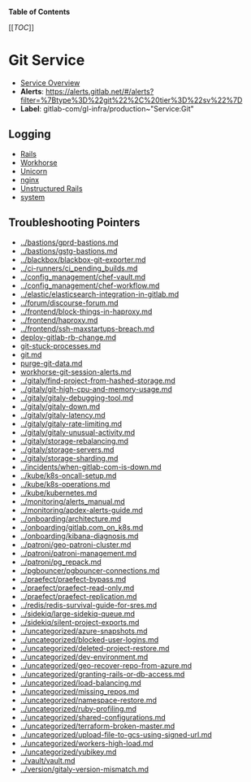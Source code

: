 <!-- MARKER: do not edit this section directly. Edit services/service-catalog.yml then run scripts/generate-docs -->

**Table of Contents**

[[_TOC_]]

#  Git Service
* [Service Overview](https://dashboards.gitlab.net/d/git-main/git-overview)
* **Alerts**: https://alerts.gitlab.net/#/alerts?filter=%7Btype%3D%22git%22%2C%20tier%3D%22sv%22%7D
* **Label**: gitlab-com/gl-infra/production~"Service:Git"

## Logging

* [Rails](https://log.gprd.gitlab.net/goto/b368513b02f183a06d28c2a958b00602)
* [Workhorse](https://log.gprd.gitlab.net/goto/3ddd4ee7141ba2ec1a8b3bb0cb1476fe)
* [Unicorn](https://log.gprd.gitlab.net/goto/0cf60e9a1c94236eefb23348c39feaeb)
* [nginx](https://log.gprd.gitlab.net/goto/8a5fb5820ec7c8daebf719c51fa00ce0)
* [Unstructured Rails](https://console.cloud.google.com/logs/viewer?project=gitlab-production&interval=PT1H&resource=gce_instance&advancedFilter=jsonPayload.hostname%3A%22git%22%0Alabels.tag%3D%22unstructured.production%22&customFacets=labels.%22compute.googleapis.com%2Fresource_name%22)
* [system](https://log.gprd.gitlab.net/goto/bd680ccb3c21567e47a821bbf52a7c09)

## Troubleshooting Pointers

* [../bastions/gprd-bastions.md](../bastions/gprd-bastions.md)
* [../bastions/gstg-bastions.md](../bastions/gstg-bastions.md)
* [../blackbox/blackbox-git-exporter.md](../blackbox/blackbox-git-exporter.md)
* [../ci-runners/ci_pending_builds.md](../ci-runners/ci_pending_builds.md)
* [../config_management/chef-vault.md](../config_management/chef-vault.md)
* [../config_management/chef-workflow.md](../config_management/chef-workflow.md)
* [../elastic/elasticsearch-integration-in-gitlab.md](../elastic/elasticsearch-integration-in-gitlab.md)
* [../forum/discourse-forum.md](../forum/discourse-forum.md)
* [../frontend/block-things-in-haproxy.md](../frontend/block-things-in-haproxy.md)
* [../frontend/haproxy.md](../frontend/haproxy.md)
* [../frontend/ssh-maxstartups-breach.md](../frontend/ssh-maxstartups-breach.md)
* [deploy-gitlab-rb-change.md](deploy-gitlab-rb-change.md)
* [git-stuck-processes.md](git-stuck-processes.md)
* [git.md](git.md)
* [purge-git-data.md](purge-git-data.md)
* [workhorse-git-session-alerts.md](workhorse-git-session-alerts.md)
* [../gitaly/find-project-from-hashed-storage.md](../gitaly/find-project-from-hashed-storage.md)
* [../gitaly/git-high-cpu-and-memory-usage.md](../gitaly/git-high-cpu-and-memory-usage.md)
* [../gitaly/gitaly-debugging-tool.md](../gitaly/gitaly-debugging-tool.md)
* [../gitaly/gitaly-down.md](../gitaly/gitaly-down.md)
* [../gitaly/gitaly-latency.md](../gitaly/gitaly-latency.md)
* [../gitaly/gitaly-rate-limiting.md](../gitaly/gitaly-rate-limiting.md)
* [../gitaly/gitaly-unusual-activity.md](../gitaly/gitaly-unusual-activity.md)
* [../gitaly/storage-rebalancing.md](../gitaly/storage-rebalancing.md)
* [../gitaly/storage-servers.md](../gitaly/storage-servers.md)
* [../gitaly/storage-sharding.md](../gitaly/storage-sharding.md)
* [../incidents/when-gitlab-com-is-down.md](../incidents/when-gitlab-com-is-down.md)
* [../kube/k8s-oncall-setup.md](../kube/k8s-oncall-setup.md)
* [../kube/k8s-operations.md](../kube/k8s-operations.md)
* [../kube/kubernetes.md](../kube/kubernetes.md)
* [../monitoring/alerts_manual.md](../monitoring/alerts_manual.md)
* [../monitoring/apdex-alerts-guide.md](../monitoring/apdex-alerts-guide.md)
* [../onboarding/architecture.md](../onboarding/architecture.md)
* [../onboarding/gitlab.com_on_k8s.md](../onboarding/gitlab.com_on_k8s.md)
* [../onboarding/kibana-diagnosis.md](../onboarding/kibana-diagnosis.md)
* [../patroni/geo-patroni-cluster.md](../patroni/geo-patroni-cluster.md)
* [../patroni/patroni-management.md](../patroni/patroni-management.md)
* [../patroni/pg_repack.md](../patroni/pg_repack.md)
* [../pgbouncer/pgbouncer-connections.md](../pgbouncer/pgbouncer-connections.md)
* [../praefect/praefect-bypass.md](../praefect/praefect-bypass.md)
* [../praefect/praefect-read-only.md](../praefect/praefect-read-only.md)
* [../praefect/praefect-replication.md](../praefect/praefect-replication.md)
* [../redis/redis-survival-guide-for-sres.md](../redis/redis-survival-guide-for-sres.md)
* [../sidekiq/large-sidekiq-queue.md](../sidekiq/large-sidekiq-queue.md)
* [../sidekiq/silent-project-exports.md](../sidekiq/silent-project-exports.md)
* [../uncategorized/azure-snapshots.md](../uncategorized/azure-snapshots.md)
* [../uncategorized/blocked-user-logins.md](../uncategorized/blocked-user-logins.md)
* [../uncategorized/deleted-project-restore.md](../uncategorized/deleted-project-restore.md)
* [../uncategorized/dev-environment.md](../uncategorized/dev-environment.md)
* [../uncategorized/geo-recover-repo-from-azure.md](../uncategorized/geo-recover-repo-from-azure.md)
* [../uncategorized/granting-rails-or-db-access.md](../uncategorized/granting-rails-or-db-access.md)
* [../uncategorized/load-balancing.md](../uncategorized/load-balancing.md)
* [../uncategorized/missing_repos.md](../uncategorized/missing_repos.md)
* [../uncategorized/namespace-restore.md](../uncategorized/namespace-restore.md)
* [../uncategorized/ruby-profiling.md](../uncategorized/ruby-profiling.md)
* [../uncategorized/shared-configurations.md](../uncategorized/shared-configurations.md)
* [../uncategorized/terraform-broken-master.md](../uncategorized/terraform-broken-master.md)
* [../uncategorized/upload-file-to-gcs-using-signed-url.md](../uncategorized/upload-file-to-gcs-using-signed-url.md)
* [../uncategorized/workers-high-load.md](../uncategorized/workers-high-load.md)
* [../uncategorized/yubikey.md](../uncategorized/yubikey.md)
* [../vault/vault.md](../vault/vault.md)
* [../version/gitaly-version-mismatch.md](../version/gitaly-version-mismatch.md)
<!-- END_MARKER -->


<!-- ## Summary -->

<!-- ## Architecture -->

<!-- ## Performance -->

<!-- ## Scalability -->

<!-- ## Availability -->

<!-- ## Durability -->

<!-- ## Security/Compliance -->

<!-- ## Monitoring/Alerting -->

<!-- ## Links to further Documentation -->
